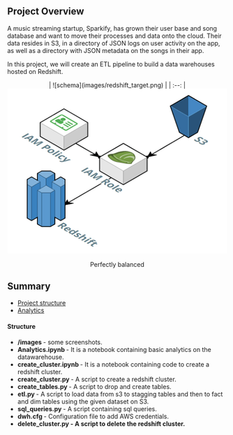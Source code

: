 ## Project Overview

A music streaming startup, Sparkify, has grown their user base and song database and want to move their processes and data onto the cloud. Their data resides in S3, in a directory of JSON logs on user activity on the app, as well as a directory with JSON metadata on the songs in their app.

In this project, we will create an ETL pipeline to build a data warehouses hosted on Redshift. 
<div align="center">
| ![schema](images/redshift_target.png) |
| :--: | 
</div>

<div align="center">
<img src=images/redshift_target.png >
<p>Perfectly balanced</p>
</div>

## Summary
* [Project structure](#Structure)
* [Analytics](#analytics)


#### Structure

* <b> /images </b> - some screenshots.
* <b> Analytics.ipynb </b> - It is a notebook containing basic analytics on the datawarehouse.
* <b> create_cluster.ipynb </b> - It is a notebook containing code to create a redshift cluster.
* <b> create_cluster.py </b> - A script to create a redshift cluster.
* <b> create_tables.py </b> - A script to drop and create tables.
* <b> etl.py </b> - A script to load data from s3 to stagging tables and then to fact and dim tables using the given dataset on S3.
* <b> sql_queries.py </b> - A script containing sql queries.
* <b> dwh.cfg </b> - Configuration file to add AWS credentials.
* <b> delete_cluster.py - A script to delete the redshift cluster.
